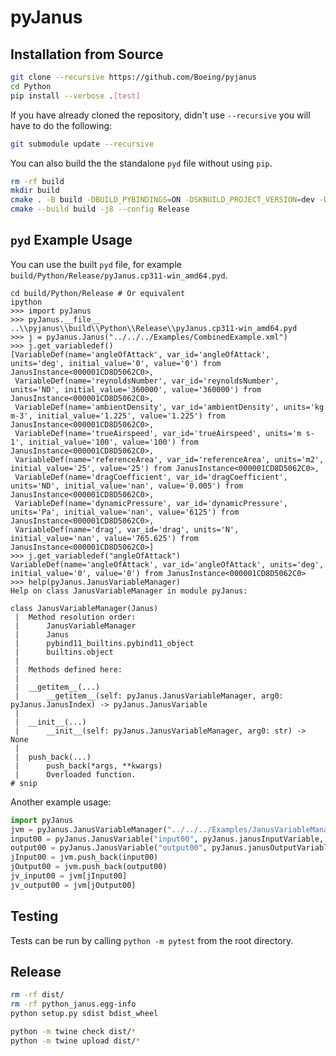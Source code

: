 # pyJanus

## Installation from Source

```sh
git clone --recursive https://github.com/Boeing/pyjanus
cd Python
pip install --verbose .[test]
```

If you have already cloned the repository, didn't use `--recursive` you will have to do the following:

```sh
git submodule update --recursive
```

You can also build the the standalone `pyd` file without using `pip`.

```sh
rm -rf build
mkdir build
cmake . -B build -DBUILD_PYBINDINGS=ON -DSKBUILD_PROJECT_VERSION=dev -DBUILD_EXAMPLES=ON
cmake --build build -j8 --config Release
```

## `pyd` Example Usage

You can use the built `pyd` file, for example `build/Python/Release/pyJanus.cp311-win_amd64.pyd`.

```console
cd build/Python/Release # Or equivalent
ipython
>>> import pyJanus
>>> pyJanus.__file__
..\\pyjanus\\build\\Python\\Release\\pyJanus.cp311-win_amd64.pyd
>>> j = pyJanus.Janus("../../../Examples/CombinedExample.xml")
>>> j.get_variabledef()
[VariableDef(name='angleOfAttack', var_id='angleOfAttack', units='deg', initial_value='0', value='0') from JanusInstance<000001CD8D5062C0>,
 VariableDef(name='reynoldsNumber', var_id='reynoldsNumber', units='ND', initial_value='360000', value='360000') from JanusInstance<000001CD8D5062C0>,
 VariableDef(name='ambientDensity', var_id='ambientDensity', units='kg m-3', initial_value='1.225', value='1.225') from JanusInstance<000001CD8D5062C0>,
 VariableDef(name='trueAirspeed', var_id='trueAirspeed', units='m s-1', initial_value='100', value='100') from JanusInstance<000001CD8D5062C0>,
 VariableDef(name='referenceArea', var_id='referenceArea', units='m2', initial_value='25', value='25') from JanusInstance<000001CD8D5062C0>,
 VariableDef(name='dragCoefficient', var_id='dragCoefficient', units='ND', initial_value='nan', value='0.005') from JanusInstance<000001CD8D5062C0>,
 VariableDef(name='dynamicPressure', var_id='dynamicPressure', units='Pa', initial_value='nan', value='6125') from JanusInstance<000001CD8D5062C0>,
 VariableDef(name='drag', var_id='drag', units='N', initial_value='nan', value='765.625') from JanusInstance<000001CD8D5062C0>]
>>> j.get_variabledef("angleOfAttack")
VariableDef(name='angleOfAttack', var_id='angleOfAttack', units='deg', initial_value='0', value='0') from JanusInstance<000001CD8D5062C0>
>>> help(pyJanus.JanusVariableManager)
Help on class JanusVariableManager in module pyJanus:

class JanusVariableManager(Janus)
 |  Method resolution order:
 |      JanusVariableManager
 |      Janus
 |      pybind11_builtins.pybind11_object
 |      builtins.object
 |
 |  Methods defined here:
 |
 |  __getitem__(...)
 |      __getitem__(self: pyJanus.JanusVariableManager, arg0: pyJanus.JanusIndex) -> pyJanus.JanusVariable
 |
 |  __init__(...)
 |      __init__(self: pyJanus.JanusVariableManager, arg0: str) -> None
 |
 |  push_back(...)
 |      push_back(*args, **kwargs)
 |      Overloaded function.
# snip
```

Another example usage:

```py
import pyJanus
jvm = pyJanus.JanusVariableManager("../../../Examples/JanusVariableManagerExample.xml")
input00 = pyJanus.JanusVariable("input00", pyJanus.janusInputVariable, pyJanus.janusMandatory, "m s-1", 0.0)
output00 = pyJanus.JanusVariable("output00", pyJanus.janusOutputVariable, pyJanus.janusMandatory, "kn", 0.0)
jInput00 = jvm.push_back(input00)
jOutput00 = jvm.push_back(output00)
jv_input00 = jvm[jInput00]
jv_output00 = jvm[jOutput00]
```

## Testing

Tests can be run by calling `python -m pytest` from the root directory.

## Release

```sh
rm -rf dist/
rm -rf python_janus.egg-info
python setup.py sdist bdist_wheel
```

```sh
python -m twine check dist/*
python -m twine upload dist/*
```
